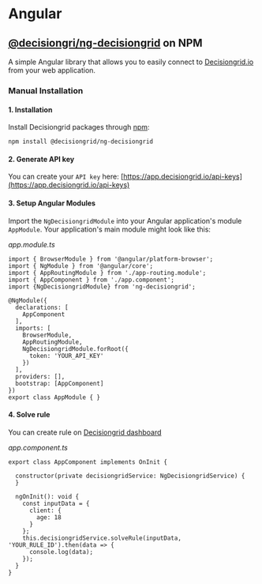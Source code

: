 # Angular

## [@decisiongri/ng-decisiongrid](https://www.npmjs.com/package/@decisiongrid/ng-decisiongrid) on NPM

A simple Angular library that allows you to easily connect to [Decisiongrid.io](https://decisiongrid.io/) from your web application.

### Manual Installation

#### 1. Installation

Install Decisiongrid packages through [npm](https://www.npmjs.com/package/@decisiongrid/ng-decisiongrid):

```text
npm install @decisiongrid/ng-decisiongrid
```

#### 2. Generate API key

You can create your `API key` here: [https://app.decisiongrid.io/api-keys](https://app.decisiongrid.io/api-keys)

#### 3. Setup Angular Modules

Import the `NgDecisiongridModule` into your Angular application's module `AppModule`. Your application's main module might look like this:

_app.module.ts_

```text
import { BrowserModule } from '@angular/platform-browser';
import { NgModule } from '@angular/core';
import { AppRoutingModule } from './app-routing.module';
import { AppComponent } from './app.component';
import {NgDecisiongridModule} from 'ng-decisiongrid';

@NgModule({
  declarations: [
    AppComponent
  ],
  imports: [
    BrowserModule,
    AppRoutingModule,
    NgDecisiongridModule.forRoot({
      token: 'YOUR_API_KEY'
    })
  ],
  providers: [],
  bootstrap: [AppComponent]
})
export class AppModule { }
```


#### 4. Solve rule

You can create rule on [Decisiongrid dashboard](https://app.decisiongrid.io/)

_app.component.ts_

```text
export class AppComponent implements OnInit {
  
  constructor(private decisiongridService: NgDecisiongridService) {
  }

  ngOnInit(): void {
    const inputData = {
      client: {
        age: 18
      }
    };
    this.decisiongridService.solveRule(inputData, 'YOUR_RULE_ID').then(data => {
      console.log(data);
    });
  }
}
```

